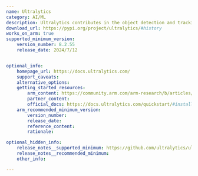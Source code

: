 ```yaml
---
name: Ultralytics
category: AI/ML
description: Ultralytics contributes in the object detection and tracking, image classification, instance segmentation, and pose estimation tasks.
download_url: https://pypi.org/project/ultralytics/#history
works_on_arm: true
supported_minimum_version:
    version_number: 8.2.55
    release_date: 2024/7/12


optional_info:
    homepage_url: https://docs.ultralytics.com/
    support_caveats:
    alternative_options:
    getting_started_resources:
        arm_content: https://community.arm.com/arm-research/b/articles/posts/ensuring-your-ai-is-sure
        partner_content:
        official_docs: https://docs.ultralytics.com/quickstart/#install-ultralytics
    arm_recommended_minimum_version:
        version_number:
        release_date:
        reference_content:
        rationale:

optional_hidden_info:
    release_notes__supported_minimum: https://github.com/ultralytics/ultralytics/releases/tag/v8.2.55
    release_notes__recommended_minimum:
    other_info:

---
```

